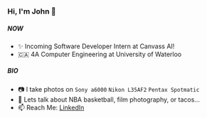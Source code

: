 ### Hi, I'm John 👋

##### NOW
- ✨ Incoming Software Developer Intern at Canvass AI!
- 🇨🇦 4A Computer Engineering at University of Waterloo

##### BIO
- 📷 I take photos on `Sony a6000` `Nikon L35AF2` `Pentax Spotmatic`
- 💬 Lets talk about NBA basketball, film photography, or tacos...
- 📫 Reach Me: [LinkedIn](https://www.linkedin.com/in/johnswyoon/)
